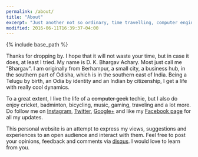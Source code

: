 ```yaml
---
permalink: /about/
title: "About"
excerpt: "Just another not so ordinary, time travelling, computer engineer."
modified: 2016-06-11T16:39:37-04:00
---
```


{% include base_path %}

Thanks for dropping by. I hope that it will not waste your time, but in case it does, at least I tried. My name is D. K. Bhargav Achary. Most just call me "Bhargav". I am originally from Berhampur, a small city, a business hub, in the southern part of Odisha, which is in the southern east of India. Being a Telugu by birth, an Odia by identity and an Indian by citizenship, I get a life with really cool dynamics.

To a great extent, I live the life of a <strike>computer geek</strike> techie, but I also do enjoy cricket, badminton, bicycling, music, gaming, traveling and a lot more. Do follow me on <a href="https://instagram.com/bhargav_achary/" target="_blank">Instagram</a>, <a href="https://twitter.com/bhargav_achary/" target="_blank">Twitter</a>, <a href="https://plus.google.com/+BhargavAchary" target="_blank">Google+</a> and like my <a href="https://facebook.com/BhargavAchary.github.io" target="_blank">Facebook page</a> for all my updates.

This personal website is an attempt to express my views, suggestions and experiences to an open audience and interact with them. Feel free to post your opinions, feedback and comments via <a href="https://disqus.com/home/forums/bhargavacharyin/" target="_blank">disqus</a>. I would love to learn from you.

